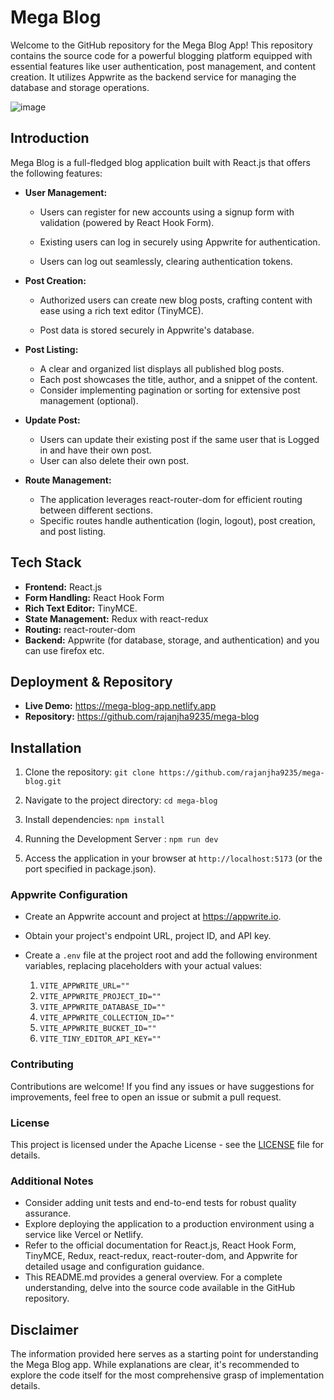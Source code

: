 # Mega Blog

Welcome to the GitHub repository for the Mega Blog App! This repository contains the source code for a powerful blogging platform equipped with essential features like user authentication, post management, and content creation. It utilizes Appwrite as the backend service for managing the database and storage operations.

![image](https://github.com/rajanjha9235/mega-blog/assets/138964806/e27c8a52-05f9-4b5f-a2e5-ea9c1f041fdd)

## Introduction

Mega Blog is a full-fledged blog application built with React.js that offers the following features:

- **User Management:**

  - Users can register for new accounts using a signup form with validation (powered by React Hook Form).

  - Existing users can log in securely using Appwrite for authentication.

  - Users can log out seamlessly, clearing authentication tokens.

- **Post Creation:**

  - Authorized users can create new blog posts, crafting content with ease using a rich text editor (TinyMCE).

  - Post data is stored securely in Appwrite's database.

- **Post Listing:**
  - A clear and organized list displays all published blog posts.
  - Each post showcases the title, author, and a snippet of the content.
  - Consider implementing pagination or sorting for extensive post management (optional).
- **Update Post:**

  - Users can update their existing post if the same user that is Logged in and have their own post.
  - User can also delete their own post.

- **Route Management:**
  - The application leverages react-router-dom for efficient routing between different sections.
  - Specific routes handle authentication (login, logout), post creation, and post listing.

## Tech Stack

- **Frontend:** React.js
- **Form Handling:** React Hook Form
- **Rich Text Editor:** TinyMCE.
- **State Management:** Redux with react-redux
- **Routing:** react-router-dom
- **Backend:** Appwrite (for database, storage, and authentication) and you can use firefox etc.

## Deployment & Repository

- **Live Demo:** https://mega-blog-app.netlify.app
- **Repository:** https://github.com/rajanjha9235/mega-blog

## Installation

1. Clone the repository: `git clone https://github.com/rajanjha9235/mega-blog.git`

2. Navigate to the project directory: `cd mega-blog`

3. Install dependencies: `npm install`

4. Running the Development Server : `npm run dev`

5. Access the application in your browser at `http://localhost:5173` (or the port specified in package.json).

### Appwrite Configuration

- Create an Appwrite account and project at https://appwrite.io.

- Obtain your project's endpoint URL, project ID, and API key.

- Create a `.env` file at the project root and add the following environment variables, replacing placeholders with your actual values:

  1. `VITE_APPWRITE_URL=""`
  2. `VITE_APPWRITE_PROJECT_ID=""`
  3. `VITE_APPWRITE_DATABASE_ID=""`
  4. `VITE_APPWRITE_COLLECTION_ID=""`
  5. `VITE_APPWRITE_BUCKET_ID=""`
  6. `VITE_TINY_EDITOR_API_KEY=""`

### Contributing

Contributions are welcome! If you find any issues or have suggestions for improvements, feel free to open an issue or submit a pull request.

### License

This project is licensed under the Apache License - see the [LICENSE](https://github.com/rajanjha9235/mega-blog/blob/main/LICENSE) file for details.

### Additional Notes

- Consider adding unit tests and end-to-end tests for robust quality assurance.
- Explore deploying the application to a production environment using a service like Vercel or Netlify.
- Refer to the official documentation for React.js, React Hook Form, TinyMCE, Redux, react-redux, react-router-dom, and Appwrite for detailed usage and configuration guidance.
- This README.md provides a general overview. For a complete understanding, delve into the source code available in the GitHub repository.

## Disclaimer

The information provided here serves as a starting point for understanding the Mega Blog app. While explanations are clear, it's recommended to explore the code itself for the most comprehensive grasp of implementation details.
